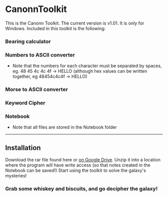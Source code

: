 # CanonnToolkit

This is the Canonn Toolkit. The current version is v1.01. It is only for Windows.
Included in this toolkit is the following:

### Bearing calculator

### Numbers to ASCII converter

- Note that the numbers for each character must be separated by spaces, eg. 48 45 4c 4c 4f -> HELLO
	(although hex values can be written together, eg 48454c4c4f -> HELLO)

### Morse to ASCII converter

### Keyword Cipher

### Notebook

- Note that all files are stored in the Notebook folder

--------------------------------------------------------------------------------

## Installation 

Download the rar file found here or [on Google Drive](https://drive.google.com/open?id=0Bx6CgJ8SFXxbQW9meEZJajV1c1U).
Unzip it into a location where the program will have write access (so that notes created in the Notebook can be saved!)
Start using the toolkit to solve the galaxy's mysteries!
    
### Grab some whiskey and biscuits, and go decipher the galaxy!